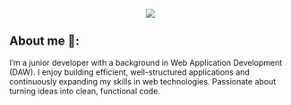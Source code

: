<p align="center">
  <a href="https://github.com/JhonICC/JhonIcc"><img src="https://readme-typing-svg.herokuapp.com?color=%2336BCF7&center=true&vCenter=true&lines=Hi+%2C+welcome+to+my+Github+page;I+am+JhonICC;"></a>
</p>

## About me 👋:

I’m a junior developer with a background in Web Application Development (DAW). I enjoy building efficient, well-structured applications and continuously expanding my skills in web technologies. Passionate about turning ideas into clean, functional code.




<!--
**JhonICC/JhonIcc** is a ✨ _special_ ✨ repository because its `README.md` (this file) appears on your GitHub profile.

Here are some ideas to get you started:

- 🔭 I’m currently working on ...
- 🌱 I’m currently learning ...
- 👯 I’m looking to collaborate on ...
- 🤔 I’m looking for help with ...
- 💬 Ask me about ...
- 📫 How to reach me: ...
- 😄 Pronouns: ...
- ⚡ Fun fact: ...
-->
